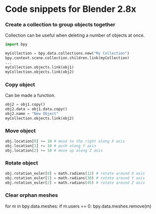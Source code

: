 # Code snippets for Blender 2.8x

### Create a collection to group objects together
Collection can be useful when deleting a number of objects at once.
```Python
import bpy

myCollection = bpy.data.collections.new("My Collection")
bpy.context.scene.collection.children.link(myCollection)
...
myCollection.objects.link(obj1)
myCollection.objects.link(obj2)
```

### Copy object
Can be made a function.
```Python
obj2 = obj1.copy()
obj2.data = obj1.data.copy()
obj2.name = "New Object"
myCollection.objects.link(obj2)
```

### Move object
```Python
obj.location[0] += 10 # move to the right along X axis
obj.location[1] += 10 # push along Y axis
obj.location[2] += 10 # move up along Z axis
```

### Rotate object
```Python
obj.rotation_euler[0] = math.radians(12) # rotate around X axis
obj.rotation_euler[1] = math.radians(30) # rotate around Y axis
obj.rotation_euler[2] = math.radians(45) # rotate around Z axis
```

### Clear orphan meshes
for m in bpy.data.meshes:
    if m.users == 0:
        bpy.data.meshes.remove(m)
